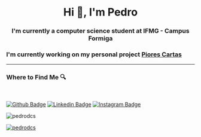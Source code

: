 <h1 align="center">Hi 👋, I'm Pedro</h1>
<h3 align="center">I'm currently a computer science student at IFMG - Campus Formiga</h3>

### I'm currently working on my personal project [Piores Cartas](https://piorescartas.web.app/)
<hr>

<h3>Where to Find Me 🔍</h3><br>

[![Github Badge](https://img.shields.io/badge/-Github-000?style=for-the-badge&logo=Github&logoColor=white&link=https://github.com/PedroDCS)](https://github.com/PedroDCS)
[![Linkedin Badge](https://img.shields.io/badge/-LinkedIn-blue?style=for-the-badge&logo=Linkedin&logoColor=white&link=hhttps://www.linkedin.com/in/pedro-daniel-camargos-soares/)](https://www.linkedin.com/in/pedro-daniel-camargos-soares/)
[![Instagram Badge](https://img.shields.io/badge/Instagram-E4405F?style=for-the-badge&logo=instagram&logoColor=white&link=https://www.instagram.com/pedro__dcs/)](https://www.instagram.com/pedro__dcs/)


<!--
**PedroDCS/PedroDCS** is a ✨ _special_ ✨ repository because its `README.md` (this file) appears on your GitHub profile.

Here are some ideas to get you started:

- 🔭 I’m currently working on ...
- 🌱 I’m currently learning ...
- 👯 I’m looking to collaborate on ...
- 🤔 I’m looking for help with ...
- 💬 Ask me about ...
- 📫 How to reach me: ...
- 😄 Pronouns: ...
- ⚡ Fun fact: ...
-->
<p align="left"> <img src="https://komarev.com/ghpvc/?username=pedrodcs&label=Profile%20views&color=0e75b6&style=flat" alt="pedrodcs" /> </p>

<p align="left"> <a href="https://github.com/ryo-ma/github-profile-trophy"><img src="https://github-profile-trophy.vercel.app/?username=pedrodcs&theme=onedark" alt="pedrodcs" /></a> </p>